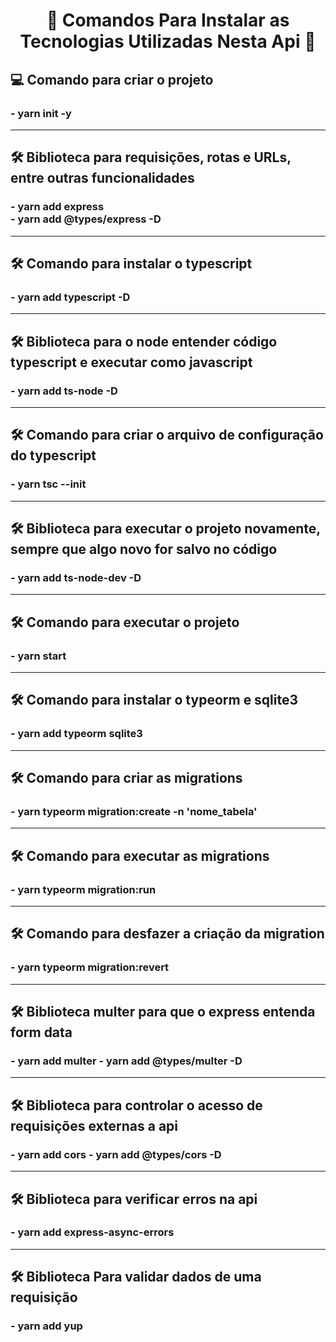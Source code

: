 
<h1 align="center">
    🚀 Comandos Para Instalar as Tecnologias Utilizadas Nesta Api 🚀
</h1>


<h2 align="left">💻 Comando para criar o projeto</h2>
<h3 align="justify"> - yarn init -y</h3>

---

<h2 align="left">
    🛠️ Biblioteca para requisições, rotas e URLs, entre outras funcionalidades
</h2>

<h3 align="justify" >
    - yarn add express <br/>
    - yarn add @types/express -D
</h3>

---

<h2 align="left">
    🛠️ Comando para instalar o typescript
</h2>

<h3 align="justify" >
    - yarn add typescript -D
</h3>

---

<h2 align="left">
    🛠️ Biblioteca para o node entender código typescript e executar como javascript
</h2>

<h3 align="justify" >
    - yarn add ts-node -D
</h3>

---

<h2 align="left">
    🛠️ Comando para criar o arquivo de configuração do typescript
</h2>

<h3 align="justify" >
    - yarn tsc --init
</h3>

---

<h2 align="left">
    🛠️ Biblioteca para executar o projeto novamente, sempre que algo novo for salvo no código
</h2>

<h3 align="justify" >
    - yarn add ts-node-dev -D
</h3>

---

<h2 align="left">
    🛠️ Comando para executar o projeto
</h2>

<h3 align="justify" >
    - yarn start
</h3>

---

<h2 align="left">
    🛠️ Comando para instalar o typeorm e sqlite3
</h2>

<h3 align="justify" >
    - yarn add typeorm sqlite3
</h3>

---

<h2 align="left">
    🛠️ Comando para criar as migrations
</h2>

<h3 align="justify" >
    - yarn typeorm migration:create -n 'nome_tabela'
</h3>

---

<h2 align="left">
    🛠️ Comando para executar as migrations
</h2>

<h3 align="justify" >
    - yarn typeorm migration:run
</h3>

---

<h2 align="left">
    🛠️ Comando para desfazer a criação da migration
</h2>

<h3 align="justify" >
    - yarn typeorm migration:revert
</h3>

---

<h2 align="left">
    🛠️ Biblioteca multer para que o express entenda form data
</h2>

<h3 align="justify" >
    - yarn add multer
    - yarn add @types/multer -D
</h3>

---

<h2 align="left">
    🛠️ Biblioteca para controlar o acesso de requisições externas a api
</h2>

<h3 align="justify" >
    - yarn add cors
    - yarn add @types/cors -D
</h3>

---

<h2 align="left">
    🛠️ Biblioteca para verificar erros na api
</h2>

<h3 align="justify" >
    - yarn add express-async-errors
</h3>

---

<h2 align="left">
    🛠️ Biblioteca Para validar dados de uma requisição
</h2>

<h3 align="justify" >
    - yarn add yup
</h3>